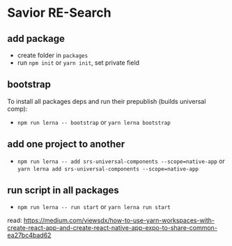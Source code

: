 # Savior RE-Search

## add package

 - create folder in `packages`
 - run `npm init` or `yarn init`, set private field

## bootstrap
To install all packages deps and run their prepublish (builds universal comp):
- `npm run lerna -- bootstrap` or `yarn lerna bootstrap`

## add one project to another
 - `npm run lerna -- add srs-universal-components --scope=native-app` or `yarn lerna add srs-universal-components --scope=native-app`

## run script in all packages
 - `npm run lerna -- run start` or `yarn lerna run start`

 read: https://medium.com/viewsdx/how-to-use-yarn-workspaces-with-create-react-app-and-create-react-native-app-expo-to-share-common-ea27bc4bad62